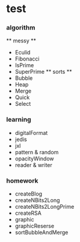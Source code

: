 # test
### algorithm
** messy **
- Eculid
- Fibonacci
- IsPrime
- SuperPrime
** sorts **
- Bubble
- Heap
- Merge
- Quick
- Select
### learning
- digitalFormat
- jedis
- jxl
- pattern & random
- opacityWindow
- reader & writer
### homework
- createBlog
- createNBits2Long
- createNBits2LongPrime
- createRSA
- graphic
- graphicReserse
- sortBubbleAndMerge
